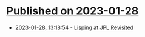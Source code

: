 # [Published on 2023-01-28](index.md)

* [2023-01-28, 13:18:54](https://news.ycombinator.com/item?id=34557347) - [Lisping at JPL Revisited](http://blog.rongarret.info/2023/01/lisping-at-jpl-revisited.html)
